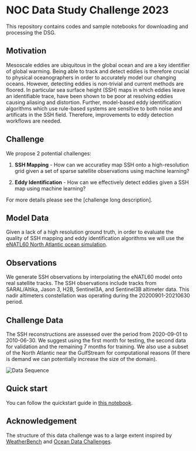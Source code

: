# NOC Data Study Challenge 2023

This repository contains codes and sample notebooks for downloading and processing the DSG.

## Motivation
Mesoscale eddies are ubiquitous in the global ocean and are a key identifier of global warming. Being able to track and detect eddies is therefore crucial to physical oceanographers in order to  accurately model our changing oceans. However, detecting eddies is non-trivial and current methods are floored. In particular sea surface height (SSH) maps in which eddies leave an identifiable trace, have been shown to be poor at resolving eddies causing aliasing and distortion. Further, model-based eddy identification algorithms which use rule-based systems are sensitive to both noise and artificats in the SSH field. Therefore, improvements to eddy detection workflows are needed.

## Challenge
We propose 2 potential challenges:
1. **SSH Mapping** - How can we accuratley map SSH onto a high-resolution grid given a set of sparse satellite observations using machine learning?

2. **Eddy Identification** - How can we effectively detect eddies given a SSH map using machine learning?

For more details please see the [challenge long description].

## Model Data
Given a lack of a high resolution ground truth, in order to evaluate the quality of SSH mapping and eddy identification algorithms we will use the [eNATL60 North Atlantic ocean simulation](https://github.com/ocean-next/eNATL60).

## Observations
We generate SSH observations by interpolating the eNATL60 model onto real satellite tracks. The SSH observations include tracks from SARAL/Altika, Jason 3, H2B, Sentinel3A, and Sentinel3B altimeter data. This nadir altimeters constellation was operating during the 20200901-20210630 period.

## Challenge Data
The SSH reconstructions are assessed over the period from 2020-09-01 to 2010-06-30. We suggest using the first month for testing, the second data for validation and the remaining 7 months for training. We also use a subset of the North Atlantic near the GulfStream for computational reasons (If there is demand we can potentially increase the size of the domain).

![Data Sequence](figures/DC-data_availability.png)
 
## Quick start
You can follow the quickstart guide in [this notebook](https://github.com/ocean-data-challenges/2020a_SSH_mapping_NATL60/blob/master/quickstart.ipynb).


## Acknowledgement

The structure of this data challenge was to a large extent inspired by [WeatherBench](https://github.com/pangeo-data/WeatherBench) and [Ocean Data Challenges](https://github.com/ocean-data-challenges/2021a_SSH_mapping_OSE).